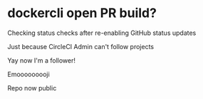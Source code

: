 # dockercli open PR build?

Checking status checks after re-enabling GitHub status updates

Just because CircleCI Admin can't follow projects

Yay now I'm a follower!

Emooooooooji

Repo now public
